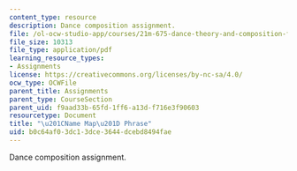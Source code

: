 ```yaml
---
content_type: resource
description: Dance composition assignment.
file: /ol-ocw-studio-app/courses/21m-675-dance-theory-and-composition-fall-2003/b0c64af03dc13dce3644dcebd8494fae_assignment_02.pdf
file_size: 10313
file_type: application/pdf
learning_resource_types:
- Assignments
license: https://creativecommons.org/licenses/by-nc-sa/4.0/
ocw_type: OCWFile
parent_title: Assignments
parent_type: CourseSection
parent_uid: f9aad33b-65fd-1ff6-a13d-f716e3f90603
resourcetype: Document
title: "\u201CName Map\u201D Phrase"
uid: b0c64af0-3dc1-3dce-3644-dcebd8494fae
---
```

Dance composition assignment.